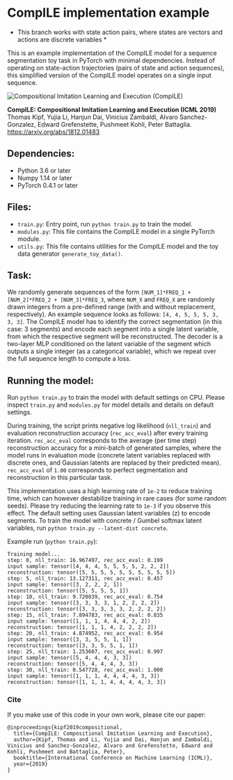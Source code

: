 # CompILE implementation example

* This branch works with state action pairs, where states are vectors and actions are discrete variables *

This is an example implementation of the CompILE model for a sequence segmentation toy task in PyTorch with minimal dependencies. Instead of operating on state-action trajectories (pairs of state and action sequences), this simplified version of the CompILE model operates on a single input sequence.

![Compositional Imitation Learning and Execution (CompILE)](compile.png)

**CompILE: Compositional Imitation Learning and Execution (ICML 2019)**  
Thomas Kipf, Yujia Li, Hanjun Dai, Vinicius Zambaldi, Alvaro Sanchez-Gonzalez, Edward Grefenstette, Pushmeet Kohli, Peter Battaglia.
https://arxiv.org/abs/1812.01483

## Dependencies:
* Python 3.6 or later
* Numpy 1.14 or later
* PyTorch 0.4.1 or later

## Files:
* `train.py`: Entry point, run `python train.py` to train the model.
* `modules.py`: This file contains the CompILE model in a single PyTorch module.
* `utils.py`: This file contains utilities for the CompILE model and the toy data generator `generate_toy_data()`.

## Task:
We randomly generate sequences of the form `[NUM_1]*FREQ_1 + [NUM_2]*FREQ_2 + [NUM_3]*FREQ_3`, where `NUM_X` and `FREQ_X` are randomly drawn integers from a pre-defined range (with and without replacement, respectively). An example sequence looks as follows: `[4, 4, 5, 5, 5, 3, 3, 3]`. The CompILE model has to identify the correct segmentation (in this case: 3 segments) and encode each segment into a single latent variable, from which the respective segment will be reconstructed. The decoder is a two-layer MLP conditioned on the latent variable of the segment which outputs a single integer (as a categorical variable), which we repeat over the full sequence length to compute a loss.

## Running the model:
Run `python train.py` to train the model with default settings on CPU. Please inspect `train.py` and `modules.py` for model details and details on default settings.

During training, the script prints negative log likelihood (`nll_train`) and evaluation reconstruction accuracy (`rec_acc_eval`) after every training iteration. `rec_acc_eval` corresponds to the average (per time step) reconstruction accuracy for a mini-batch of generated samples, where the model runs in evaluation mode (concrete latent variables replaced with discrete ones, and Gaussian latents are replaced by their predicted mean). `rec_acc_eval` of `1.00` corresponds to perfect segmentation and reconstruction in this particular task.

This implementation uses a high learning rate of `1e-2` to reduce training time, which can however destabilize training in rare cases (for some random seeds). Please try reducing the learning rate to `1e-3` if you observe this effect. The default setting uses Gaussian latent variables (z) to encode segments. To train the model with concrete / Gumbel softmax latent variables, run `python train.py --latent-dist concrete`.

Example run (`python train.py`):

```
Training model...
step: 0, nll_train: 16.967497, rec_acc_eval: 0.199
input sample: tensor([4, 4, 4, 5, 5, 5, 5, 2, 2, 2])
reconstruction: tensor([5, 5, 5, 5, 5, 5, 5, 5, 5, 5])
step: 5, nll_train: 13.127311, rec_acc_eval: 0.457
input sample: tensor([3, 2, 2, 2, 1])
reconstruction: tensor([5, 5, 5, 5, 1])
step: 10, nll_train: 9.720839, rec_acc_eval: 0.754
input sample: tensor([3, 3, 3, 3, 1, 2, 2, 2, 2])
reconstruction: tensor([3, 3, 3, 3, 3, 2, 2, 2, 2])
step: 15, nll_train: 7.894783, rec_acc_eval: 0.835
input sample: tensor([1, 1, 1, 4, 4, 4, 2, 2])
reconstruction: tensor([1, 1, 1, 4, 2, 2, 2, 2])
step: 20, nll_train: 4.874952, rec_acc_eval: 0.954
input sample: tensor([3, 3, 5, 5, 1, 1])
reconstruction: tensor([3, 3, 5, 5, 1, 1])
step: 25, nll_train: 1.253607, rec_acc_eval: 0.997
input sample: tensor([5, 4, 4, 4, 3, 3])
reconstruction: tensor([5, 4, 4, 4, 3, 3])
step: 30, nll_train: 0.547728, rec_acc_eval: 1.000
input sample: tensor([1, 1, 1, 4, 4, 4, 4, 3, 3])
reconstruction: tensor([1, 1, 1, 4, 4, 4, 4, 3, 3])
```

### Cite
If you make use of this code in your own work, please cite our paper:
```
@inproceedings{kipf2019compositional,
  title={CompILE: Compositional Imitation Learning and Execution},
  author={Kipf, Thomas and Li, Yujia and Dai, Hanjun and Zambaldi, Vinicius and Sanchez-Gonzalez, Alvaro and Grefenstette, Edward and Kohli, Pushmeet and Battaglia, Peter},
  booktitle={International Conference on Machine Learning (ICML)},
  year={2019}
}
```
